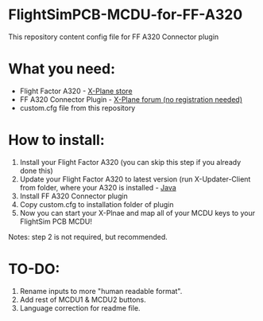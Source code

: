 # FlightSimPCB-MCDU-for-FF-A320
This repository content config file for FF A320 Connector plugin

# What you need:
* Flight Factor A320 - [X-Plane store](http://store.x-plane.org/A320-Ultimate_p_688.html) 
* FF A320 Connector Plugin - [X-Plane forum (no registration needed)](https://forums.x-plane.org/index.php?/forums/topic/133133-a320-connector-plugin-joystick-mappings-commands-datarefs-winmac/) 
* custom.cfg file from this repository

# How to install:
1. Install your Flight Factor A320 (you can skip this step if you already done this)
2. Update your Flight Factor A320 to latest version (run X-Updater-Client from folder, where your A320 is installed - [Java](https://java.com/en/download/)
3. Install FF A320 Connector plugin 
5. Copy custom.cfg to installation folder of plugin
5. Now you can start your X-Plnae and map all of your MCDU keys to your FlightSim PCB MCDU!

Notes: step 2 is not required, but recommended.

# TO-DO:
1. Rename inputs to more "human readable format".
2. Add rest of MCDU1 & MCDU2 buttons.
3. Language correction for readme file.
